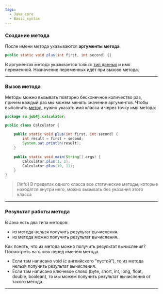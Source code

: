 ```yaml
---
tags:
  - Java_core
  - Basic_syntax
---
```

### Создание метода
После имени метода указываются **аргументы метода**.
```java
public static void plus(int first, int second) {}
```
В аргументах метода указывается только [тип данных](5.%20Переменные%20и%20преобразование%20типов.md) и имя переменной.
Назначение переменных идёт при вызове метода.

---
### Вызов метода
Методы можно вызывать повторно бесконечное количество раз, причем каждый раз мы можем менять значение аргументов.
Чтобы выполнить [метод](_Термины.md#Метод), нужно указать имя класса и через точку имя метода:

```java
package ru.job4j.calculator;

public class Calculator {
    
    public static void plus(int first, int second) {
        int result = first + second;
        System.out.println(result);
    }
    
    public static void main(String[] args) {
        Calculator.plus(1, 2);
        Calculator.plus(10, 11);
    }
}
```

> [!info]
> В пределах одного класса все статические методы, которые находятся внутри него, можно вызывать без указания этого класса

---
### Результат работы метода

В Java есть два типа методов:  
- из метода нельзя получить результат вычисления.  
- из метода можно получить результат вычисления.

Как понять, что из метода можно получить результат вычисления? Посмотреть на слово перед именем метода.
- Если там написано void (с английского "пустой"), то из метода нельзя получить результат вычисления.
- Если там написано ключевое слово (byte, short, int, long, float, double, boolean), то мы можем получить результат вычисления от такого метода.

---
